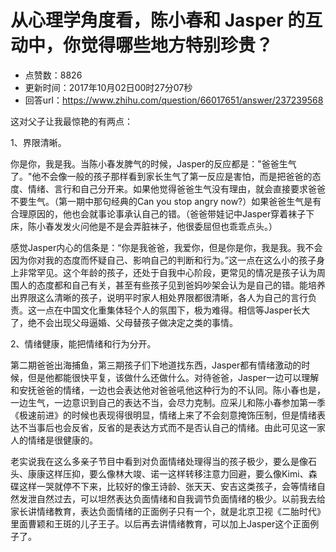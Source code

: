 # 从心理学角度看，陈小春和 Jasper 的互动中，你觉得哪些地方特别珍贵？
- 点赞数：8826
- 更新时间：2017年10月02日00时27分07秒
- 回答url：https://www.zhihu.com/question/66017651/answer/237239568
<body>
 <p data-pid="JM_JvZyN">这对父子让我最惊艳的有两点：</p>
 <p data-pid="SeXRP1I3">1、界限清晰。</p>
 <p data-pid="0xAfLPZV">你是你，我是我。当陈小春发脾气的时候，Jasper的反应都是："爸爸生气了。"他不会像一般的孩子那样看到家长生气了第一反应是害怕，而是把爸爸的态度、情绪、言行和自己分开来。如果他觉得爸爸生气没有理由，就会直接要求爸爸不要生气。（第一期中那句经典的Can you stop angry now?）如果爸爸生气是有合理原因的，他也会就事论事承认自己的错。（爸爸带娃记中Jasper穿着袜子下床，陈小春发发火问他是不是会弄脏袜子，他很委屈但也乖乖点头。）</p>
 <p data-pid="EQ0snkPH">感觉Jasper内心的信条是：“你是我爸爸，我爱你，但是你是你，我是我。我不会因为你对我的态度而怀疑自己、影响自己的判断和行为。”这一点在这么小的孩子身上非常罕见。这个年龄的孩子，还处于自我中心阶段，更常见的情况是孩子认为周围人的态度都和自己有关，甚至有些孩子见到爸妈吵架会认为是自己的错。能培养出界限这么清晰的孩子，说明平时家人相处界限都很清晰，各人为自己的言行负责。这一点在中国文化重集体轻个人的氛围下，极为难得。相信等Jasper长大了，绝不会出现父母逼婚、父母替孩子做决定之类的事情。</p>
 <p data-pid="amV3EBQu">2、情绪健康，能把情绪和行为分开。</p>
 <p data-pid="T6-Z5frZ">第二期爸爸出海捕鱼，第三期孩子们下地道找东西，Jasper都有情绪激动的时候，但是他都能很快平复，该做什么还做什么。对待爸爸，Jasper一边可以理解和安抚爸爸的情绪，一边也会表达他对爸爸吼他这种行为的不认同。陈小春也是，一边生气，一边意识到自己的表达不当，会尽力克制。应采儿和陈小春参加第一季《极速前进》的时候也表现得很明显，情绪上来了不会刻意掩饰压制，但是情绪表达不当事后也会反省，反省的是表达方式而不是否认自己的情绪。由此可见这一家人的情绪是很健康的。</p>
 <p data-pid="9uYYkBJv">老实说我在这么多亲子节目中看到对负面情绪处理得当的孩子极少，要么是像石头、康康这样压抑，要么像林大竣、诺一这样转移注意力回避，要么像Kimi、森碟这样一哭就停不下来，比较好的像王诗龄、张天天、安吉这类孩子，会等情绪自然发泄自然过去，可以坦然表达负面情绪和自我调节负面情绪的极少。以前我去给家长讲情绪教育，表达负面情绪的正面例子只有一个，就是北京卫视《二胎时代》里面曹颖和王斑的儿子王子。以后再去讲情绪教育，可以加上Jasper这个正面例子了。</p>
</body>